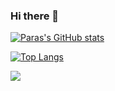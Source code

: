 ### Hi there 👋
<p align="left">

[![Paras's GitHub stats](https://github-readme-stats.vercel.app/api?username=parasguglani1&theme=radical&show_icons=true)](https://github.com/anuraghazra/github-readme-stats)
  
  [![Top Langs](https://github-readme-stats.vercel.app/api/top-langs/?username=parasguglani1&layout=compact&theme=dracula)](https://github.com/anuraghazra/github-readme-stats)
  
  <img src="https://visitor-badge.laobi.icu/badge?page_id=parasguglani1"/>    </p>
  
<!--
**parasguglani1/parasguglani1** is a ✨ _special_ ✨ repository because its `README.md` (this file) appears on your GitHub profile.

Here are some ideas to get you started:

- 🔭 I’m currently working on ...
- 🌱 I’m currently learning ...
- 👯 I’m looking to collaborate on ...
- 🤔 I’m looking for help with ...
- 💬 Ask me about ...
- 📫 How to reach me: ...
- 😄 Pronouns: ...
- ⚡ Fun fact: ...
-->
